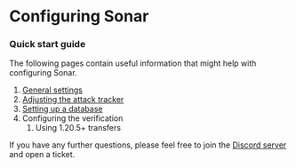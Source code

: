 # Configuring Sonar

### Quick start guide

The following pages contain useful information that might help with configuring Sonar.

1. [General settings](general-settings.md)
2. [Adjusting the attack tracker](adjusting-the-attack-tracker.md)
3. [Setting up a database](setting-up-a-database.md)
4. Configuring the verification
   1. Using 1.20.5+ transfers

If you have any further questions, please feel free to join the [Discord server](https://jonesdev.xyz/discord) and open a ticket.
